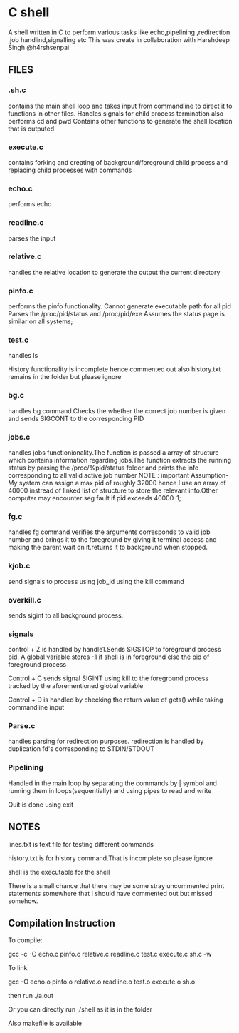 # C shell
A shell written in C to perform various tasks like echo,pipelining ,redirection ,job handlind,signalling etc
This was create in collaboration with Harshdeep Singh @h4rshsenpai 
## FILES
### .sh.c
contains the main shell loop and takes input from commandline to 
direct it to functions in other files.
Handles signals for child process termination
also performs cd and pwd
Contains other functions to generate the shell location that is outputed

### execute.c
contains forking and creating of background/foreground child process and replacing child processes with commands

### echo.c
performs echo

### readline.c
parses the input

### relative.c
handles the relative location to generate the output the current directory

### pinfo.c
performs the pinfo functionality.
Cannot generate executable path for all pid
Parses the /proc/pid/status and /proc/pid/exe
Assumes the status page is similar on all systems;

### test.c
handles ls

History functionality is incomplete hence commented out
also history.txt remains in the folder but please ignore

###  bg.c
handles bg command.Checks the whether the correct job number is given and sends
SIGCONT to the corresponding PID

### jobs.c
handles jobs functionionality.The function is passed a array of structure which contains 
information regarding jobs.The function extracts the running status by parsing the /proc/%pid/status folder and prints the info corresponding to all valid active job number
NOTE : important Assumption-My system can assign a max pid of roughly 32000 hence I use an array of 40000 instread of linked list of structure to store the relevant info.Other computer may encounter seg fault if pid exceeds 40000-1;

### fg.c
handles fg command
verifies the arguments corresponds to valid job number and brings it to the foreground by giving it terminal access and making the parent wait on it.returns it to background when stopped.

### kjob.c
send signals to process using job_id using the kill command

### overkill.c
sends sigint to all background process.

### signals
control + Z is handled by handle1.Sends SIGSTOP to foreground process pid.
A global variable stores -1 if shell is in foreground else the pid of foreground process

Control + C sends signal SIGINT using kill to the foreground process tracked by the aforementioned global variable

Control + D is handled by checking the return value of gets() while taking commandline input

### Parse.c
handles parsing for redirection purposes.
redirection is handled by duplication fd's corresponding to STDIN/STDOUT

### Pipelining
Handled in the main loop by separating the commands by | symbol and running them in loops(sequentially) and using pipes to read and write

Quit is done using exit

## NOTES
lines.txt is text file for testing different commands

history.txt is for history command.That is incomplete so please ignore

shell is the executable for the shell

There is a small chance that there may be some stray uncommented print statements
somewhere that I should have commented out but missed somehow.

## Compilation Instruction

To compile:

gcc -c -O echo.c pinfo.c relative.c readline.c test.c execute.c sh.c -w

To link

gcc  -O echo.o pinfo.o relative.o readline.o test.o execute.o sh.o

then run ./a.out

Or you can directly run ./shell as it is in the folder

Also makefile is available
